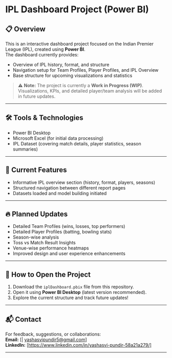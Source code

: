 
# IPL Dashboard Project (Power BI)

## 📋 Overview
This is an interactive dashboard project focused on the Indian Premier League (IPL), created using **Power BI**.  
The dashboard currently provides:
- Overview of IPL history, format, and structure
- Navigation setup for Team Profiles, Player Profiles, and IPL Overview
- Base structure for upcoming visualizations and statistics

> ⚠️ **Note:** The project is currently a **Work in Progress (WIP)**. Visualizations, KPIs, and detailed player/team analysis will be added in future updates.

---

## 🛠️ Tools & Technologies
- Power BI Desktop
- Microsoft Excel (for initial data processing)
- IPL Dataset (covering match details, player statistics, season summaries)

---

## 🎯 Current Features
- Informative IPL overview section (history, format, players, seasons)
- Structured navigation between different report pages
- Datasets loaded and model building initiated

---

## 🔥 Planned Updates
- Detailed Team Profiles (wins, losses, top performers)
- Detailed Player Profiles (batting, bowling stats)
- Season-wise analysis
- Toss vs Match Result Insights
- Venue-wise performance heatmaps
- Improved design and user experience enhancements

---

## 🚀 How to Open the Project
1. Download the `iplDashboard.pbix` file from this repository.
2. Open it using **Power BI Desktop** (latest version recommended).
3. Explore the current structure and track future updates!

---

## 📬 Contact
For feedback, suggestions, or collaborations:  
**Email:** [| yashasvipundir5@gmail.com]  
**LinkedIn:** [https://www.linkedin.com/in/yashasvi-pundir-58a21a279/]

---
